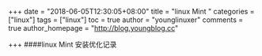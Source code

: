+++
date = "2018-06-05T12:30:05+08:00"
title = "linux Mint "
categories = ["linux"]
tags = ["linux"]
toc = true
author = "younglinuxer"
comments = true
author_homepage =  "http://blog.youngblog.cc"

+++
####linux Mint 安装优化记录

